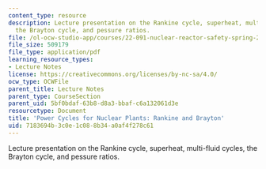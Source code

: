 ```yaml
---
content_type: resource
description: Lecture presentation on the Rankine cycle, superheat, multi-fluid cycles,
  the Brayton cycle, and pessure ratios.
file: /ol-ocw-studio-app/courses/22-091-nuclear-reactor-safety-spring-2008/7183694b3c0e1c088b34a0af4f278c61_MIT22_091S08_lec08.pdf
file_size: 509179
file_type: application/pdf
learning_resource_types:
- Lecture Notes
license: https://creativecommons.org/licenses/by-nc-sa/4.0/
ocw_type: OCWFile
parent_title: Lecture Notes
parent_type: CourseSection
parent_uid: 5bf0bdaf-63b8-d8a3-bbaf-c6a132061d3e
resourcetype: Document
title: 'Power Cycles for Nuclear Plants: Rankine and Brayton'
uid: 7183694b-3c0e-1c08-8b34-a0af4f278c61
---
```

Lecture presentation on the Rankine cycle, superheat, multi-fluid cycles, the Brayton cycle, and pessure ratios.